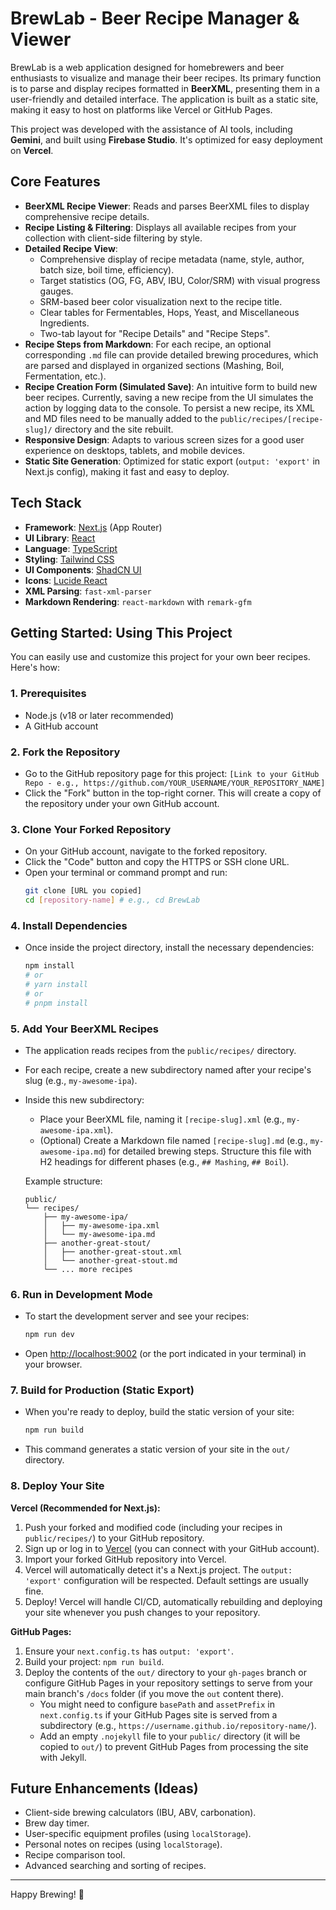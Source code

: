 
# BrewLab - Beer Recipe Manager & Viewer

BrewLab is a web application designed for homebrewers and beer enthusiasts to visualize and manage their beer recipes. Its primary function is to parse and display recipes formatted in **BeerXML**, presenting them in a user-friendly and detailed interface. The application is built as a static site, making it easy to host on platforms like Vercel or GitHub Pages.

This project was developed with the assistance of AI tools, including **Gemini**, and built using **Firebase Studio**. It's optimized for easy deployment on **Vercel**.

## Core Features

*   **BeerXML Recipe Viewer**: Reads and parses BeerXML files to display comprehensive recipe details.
*   **Recipe Listing & Filtering**: Displays all available recipes from your collection with client-side filtering by style.
*   **Detailed Recipe View**:
    *   Comprehensive display of recipe metadata (name, style, author, batch size, boil time, efficiency).
    *   Target statistics (OG, FG, ABV, IBU, Color/SRM) with visual progress gauges.
    *   SRM-based beer color visualization next to the recipe title.
    *   Clear tables for Fermentables, Hops, Yeast, and Miscellaneous Ingredients.
    *   Two-tab layout for "Recipe Details" and "Recipe Steps".
*   **Recipe Steps from Markdown**: For each recipe, an optional corresponding `.md` file can provide detailed brewing procedures, which are parsed and displayed in organized sections (Mashing, Boil, Fermentation, etc.).
*   **Recipe Creation Form (Simulated Save)**: An intuitive form to build new beer recipes. Currently, saving a new recipe from the UI simulates the action by logging data to the console. To persist a new recipe, its XML and MD files need to be manually added to the `public/recipes/[recipe-slug]/` directory and the site rebuilt.
*   **Responsive Design**: Adapts to various screen sizes for a good user experience on desktops, tablets, and mobile devices.
*   **Static Site Generation**: Optimized for static export (`output: 'export'` in Next.js config), making it fast and easy to deploy.

## Tech Stack

*   **Framework**: [Next.js](https://nextjs.org/) (App Router)
*   **UI Library**: [React](https://reactjs.org/)
*   **Language**: [TypeScript](https://www.typescriptlang.org/)
*   **Styling**: [Tailwind CSS](https://tailwindcss.com/)
*   **UI Components**: [ShadCN UI](https://ui.shadcn.com/)
*   **Icons**: [Lucide React](https://lucide.dev/)
*   **XML Parsing**: `fast-xml-parser`
*   **Markdown Rendering**: `react-markdown` with `remark-gfm`

## Getting Started: Using This Project

You can easily use and customize this project for your own beer recipes. Here's how:

### 1. Prerequisites

*   Node.js (v18 or later recommended)
*   A GitHub account

### 2. Fork the Repository

*   Go to the GitHub repository page for this project: `[Link to your GitHub Repo - e.g., https://github.com/YOUR_USERNAME/YOUR_REPOSITORY_NAME]`
*   Click the "Fork" button in the top-right corner. This will create a copy of the repository under your own GitHub account.

### 3. Clone Your Forked Repository

*   On your GitHub account, navigate to the forked repository.
*   Click the "Code" button and copy the HTTPS or SSH clone URL.
*   Open your terminal or command prompt and run:
    ```bash
    git clone [URL you copied]
    cd [repository-name] # e.g., cd BrewLab
    ```

### 4. Install Dependencies

*   Once inside the project directory, install the necessary dependencies:
    ```bash
    npm install
    # or
    # yarn install
    # or
    # pnpm install
    ```

### 5. Add Your BeerXML Recipes

*   The application reads recipes from the `public/recipes/` directory.
*   For each recipe, create a new subdirectory named after your recipe's slug (e.g., `my-awesome-ipa`).
*   Inside this new subdirectory:
    *   Place your BeerXML file, naming it `[recipe-slug].xml` (e.g., `my-awesome-ipa.xml`).
    *   (Optional) Create a Markdown file named `[recipe-slug].md` (e.g., `my-awesome-ipa.md`) for detailed brewing steps. Structure this file with H2 headings for different phases (e.g., `## Mashing`, `## Boil`).

    Example structure:
    ```
    public/
    └── recipes/
        ├── my-awesome-ipa/
        │   ├── my-awesome-ipa.xml
        │   └── my-awesome-ipa.md
        ├── another-great-stout/
        │   ├── another-great-stout.xml
        │   └── another-great-stout.md
        └── ... more recipes
    ```

### 6. Run in Development Mode

*   To start the development server and see your recipes:
    ```bash
    npm run dev
    ```
*   Open [http://localhost:9002](http://localhost:9002) (or the port indicated in your terminal) in your browser.

### 7. Build for Production (Static Export)

*   When you're ready to deploy, build the static version of your site:
    ```bash
    npm run build
    ```
*   This command generates a static version of your site in the `out/` directory.

### 8. Deploy Your Site

**Vercel (Recommended for Next.js):**

1.  Push your forked and modified code (including your recipes in `public/recipes/`) to your GitHub repository.
2.  Sign up or log in to [Vercel](https://vercel.com/) (you can connect with your GitHub account).
3.  Import your forked GitHub repository into Vercel.
4.  Vercel will automatically detect it's a Next.js project. The `output: 'export'` configuration will be respected. Default settings are usually fine.
5.  Deploy! Vercel will handle CI/CD, automatically rebuilding and deploying your site whenever you push changes to your repository.

**GitHub Pages:**

1.  Ensure your `next.config.ts` has `output: 'export'`.
2.  Build your project: `npm run build`.
3.  Deploy the contents of the `out/` directory to your `gh-pages` branch or configure GitHub Pages in your repository settings to serve from your main branch's `/docs` folder (if you move the `out` content there).
    *   You might need to configure `basePath` and `assetPrefix` in `next.config.ts` if your GitHub Pages site is served from a subdirectory (e.g., `https://username.github.io/repository-name/`).
    *   Add an empty `.nojekyll` file to your `public/` directory (it will be copied to `out/`) to prevent GitHub Pages from processing the site with Jekyll.

## Future Enhancements (Ideas)

*   Client-side brewing calculators (IBU, ABV, carbonation).
*   Brew day timer.
*   User-specific equipment profiles (using `localStorage`).
*   Personal notes on recipes (using `localStorage`).
*   Recipe comparison tool.
*   Advanced searching and sorting of recipes.

---

Happy Brewing! 🍻

